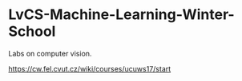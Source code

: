 # LvCS-Machine-Learning-Winter-School
Labs on computer vision.


https://cw.fel.cvut.cz/wiki/courses/ucuws17/start